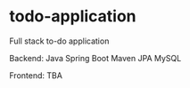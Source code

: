 # todo-application
Full stack to-do application

Backend:
Java 
Spring Boot
Maven
JPA
MySQL

Frontend:
TBA
